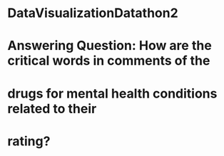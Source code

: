 # DataVisualizationDatathon2
# Answering Question: How are the critical words in comments of the
# drugs for mental health conditions related to their
# rating?
